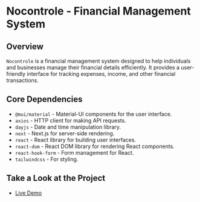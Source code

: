 # Nocontrole - Financial Management System

## Overview

`Nocontrole` is a financial management system designed to help individuals and businesses manage their financial details efficiently. It provides a user-friendly interface for tracking expenses, income, and other financial transactions.

## Core Dependencies

- `@mui/material` - Material-UI components for the user interface.
- `axios` - HTTP client for making API requests.
- `dayjs` - Date and time manipulation library.
- `next` - Next.js for server-side rendering.
- `react` - React library for building user interfaces.
- `react-dom` - React DOM library for rendering React components.
- `react-hook-form` - Form management for React.
- `tailwindcss` - For styling.

## Take a Look at the Project

- [Live Demo](https://nocontrole.marcoscamargodev.me/)
